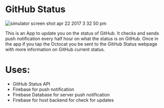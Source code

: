 <h1>GitHub Status</h1>

![simulator screen shot apr 22 2017 3 32 50 pm](https://cloud.githubusercontent.com/assets/9522197/25307620/17bd08d2-2772-11e7-9888-3f072da76020.png)

 This is an App to update you on the status of GitHub. It checks and sends push notification every half hour on what the status is on GitHub. Once in the app if you tap the Octocat you be sent to the GitHub Status webpage with more information on GitHub current status.

<h1>Uses:</h1>

* GitHub Status API
* Firebase for push notification
* Firebase Database for server push notification
* Firebase for host backend for check for updates
